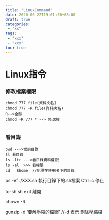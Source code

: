 ```yaml
---
title: "LinuxCommand"
date: 2020-06-22T19:01:50+08:00
draft: true
categories:
 - "xx"
tags:
 - "xxx"
 - "xxx"
toc: true
---
```


# Linux指令
<!--more-->

### 修改檔案權限

```shell
chmod 777 file(資料夾名)
chmod 777 -R file(資料夾名)  
R-->全部
chmod -R 777 * --> 修改權


```



### 看目錄

```shell
pwd --->當前目錄
ll 看目錄
ls -ltr --->看目錄資料權限
ls -al  >>> 看權限
cd   $home  //到現在使用者下的目錄

```






ps -ef
./XXX.sh 執行目錄下的.sh檔案
Ctrl+c 停止

to-sh.sh 
exit 離開

chown -R

gunzip -d  ‘要解壓縮的檔案’ //-d 表示 刪除壓縮檔


